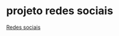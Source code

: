 # projeto redes sociais
 <a target="_blank" rel="next" href="https://projeto-redes-sociais-augustotg.vercel.app/">Redes sociais</a>
